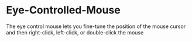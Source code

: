 # Eye-Controlled-Mouse
The eye control mouse lets you fine-tune the position of the mouse cursor and then right-click, left-click, or double-click the mouse
